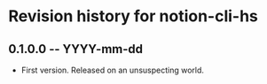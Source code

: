 # Revision history for notion-cli-hs

## 0.1.0.0 -- YYYY-mm-dd

* First version. Released on an unsuspecting world.
